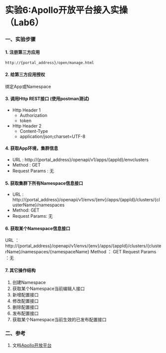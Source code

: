 实验6:Apollo开放平台接入实操（Lab6）
======

### 一、实验步骤

#### 1. 注册第三方应用

```
http://{portal_address}/open/manage.html
```

#### 2. 给第三方应用授权

绑定App或Namespace

#### 3. 调用Http REST接口 (使用postman测试)

* Http Header 1
  * Authorization
  * token
* Http Header 2
  * Content-Type
  * application/json;charset=UTF-8

#### 4. 获取App环境，集群信息

- URL : http://{portal_address}/openapi/v1/apps/{appId}/envclusters
- Method : GET
- Request Params : 无

#### 5. 获取集群下所有Namespace信息接口

- URL : http://{portal_address}/openapi/v1/envs/{env}/apps/{appId}/clusters/{clusterName}/namespaces
- Method: GET
- Request Params: 无

#### 6. 获取某个Namespace信息接口

URL ： http://{portal_address}/openapi/v1/envs/{env}/apps/{appId}/clusters/{clusterName}/namespaces/{namespaceName}
Method ： GET
Request Params ：无

#### 7. 其它操作结构

1.  创建Namespace
2.  获取某个Namespace当前编辑人接口
3.  新增配置接口
4.  修改配置接口
5.  删除配置接口
6.  发布配置接口
7.  获取某个Namespace当前生效的已发布配置接口

### 二、参考

1. 文档[Apollo开放平台](https://github.com/ctripcorp/apollo/wiki/Apollo%E5%BC%80%E6%94%BE%E5%B9%B3%E5%8F%B0)




